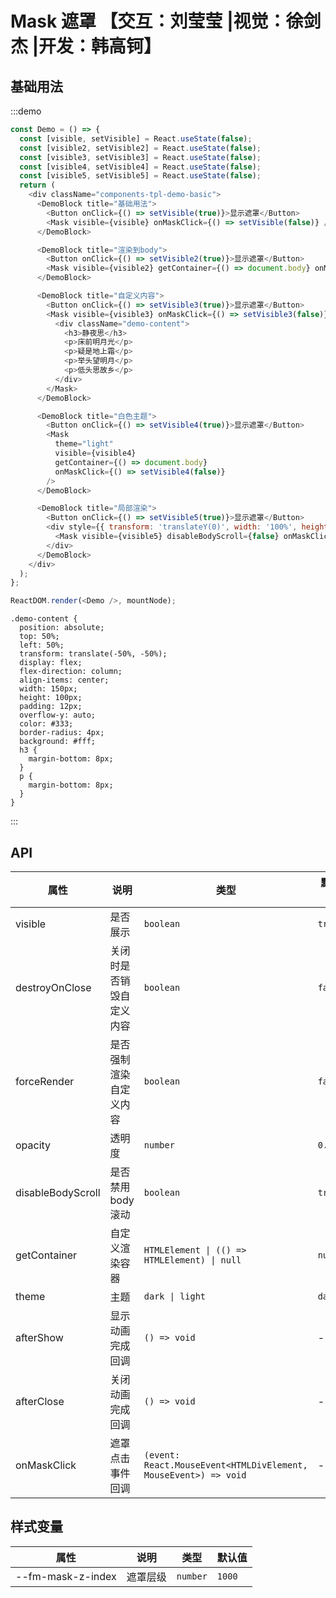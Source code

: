 # Mask 遮罩 【交互：刘莹莹 |视觉：徐剑杰 |开发：韩高钶】

## 基础用法

:::demo

```js
const Demo = () => {
  const [visible, setVisible] = React.useState(false);
  const [visible2, setVisible2] = React.useState(false);
  const [visible3, setVisible3] = React.useState(false);
  const [visible4, setVisible4] = React.useState(false);
  const [visible5, setVisible5] = React.useState(false);
  return (
    <div className="components-tpl-demo-basic">
      <DemoBlock title="基础用法">
        <Button onClick={() => setVisible(true)}>显示遮罩</Button>
        <Mask visible={visible} onMaskClick={() => setVisible(false)} />
      </DemoBlock>

      <DemoBlock title="渲染到body">
        <Button onClick={() => setVisible2(true)}>显示遮罩</Button>
        <Mask visible={visible2} getContainer={() => document.body} onMaskClick={() => setVisible2(false)} />
      </DemoBlock>

      <DemoBlock title="自定义内容">
        <Button onClick={() => setVisible3(true)}>显示遮罩</Button>
        <Mask visible={visible3} onMaskClick={() => setVisible3(false)} destroyOnClose={true}>
          <div className="demo-content">
            <h3>静夜思</h3>
            <p>床前明月光</p>
            <p>疑是地上霜</p>
            <p>举头望明月</p>
            <p>低头思故乡</p>
          </div>
        </Mask>
      </DemoBlock>

      <DemoBlock title="白色主题">
        <Button onClick={() => setVisible4(true)}>显示遮罩</Button>
        <Mask
          theme="light"
          visible={visible4}
          getContainer={() => document.body}
          onMaskClick={() => setVisible4(false)}
        />
      </DemoBlock>

      <DemoBlock title="局部渲染">
        <Button onClick={() => setVisible5(true)}>显示遮罩</Button>
        <div style={{ transform: 'translateY(0)', width: '100%', height: 200 }}>
          <Mask visible={visible5} disableBodyScroll={false} onMaskClick={() => setVisible5(false)} />
        </div>
      </DemoBlock>
    </div>
  );
};

ReactDOM.render(<Demo />, mountNode);
```

```less
.demo-content {
  position: absolute;
  top: 50%;
  left: 50%;
  transform: translate(-50%, -50%);
  display: flex;
  flex-direction: column;
  align-items: center;
  width: 150px;
  height: 100px;
  padding: 12px;
  overflow-y: auto;
  color: #333;
  border-radius: 4px;
  background: #fff;
  h3 {
    margin-bottom: 8px;
  }
  p {
    margin-bottom: 8px;
  }
}
```

:::

## API

| 属性              | 说明                     | 类型                                                            | 默认值  |
| ----------------- | ------------------------ | --------------------------------------------------------------- | ------- |
| visible           | 是否展示                 | `boolean`                                                       | `true`  |
| destroyOnClose    | 关闭时是否销毁自定义内容 | `boolean`                                                       | `false` |
| forceRender       | 是否强制渲染自定义内容   | `boolean`                                                       | `false` |
| opacity           | 透明度                   | `number`                                                        | `0.6`   |
| disableBodyScroll | 是否禁用 body 滚动       | `boolean`                                                       | `true`  |
| getContainer      | 自定义渲染容器           | `HTMLElement \| (() => HTMLElement) \| null`                    | `null`  |
| theme             | 主题                     | `dark \| light`                                                 | `dark`  |
| afterShow         | 显示动画完成回调         | `() => void`                                                    | -       |
| afterClose        | 关闭动画完成回调         | `() => void`                                                    | -       |
| onMaskClick       | 遮罩点击事件回调         | `(event: React.MouseEvent<HTMLDivElement, MouseEvent>) => void` | -       |

## 样式变量

| 属性              | 说明     | 类型     | 默认值 |
| ----------------- | -------- | -------- | ------ |
| --fm-mask-z-index | 遮罩层级 | `number` | `1000` |
